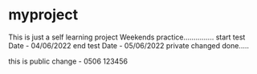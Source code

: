 # myproject
This is just a self learning project
Weekends practice...............
start test
Date - 04/06/2022
end test
Date - 05/06/2022
 private changed done.....


this is public change - 0506
123456
